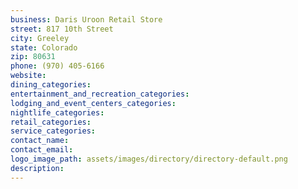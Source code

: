 ```yaml
---
business: Daris Uroon Retail Store
street: 817 10th Street
city: Greeley
state: Colorado
zip: 80631
phone: (970) 405-6166
website: 
dining_categories: 
entertainment_and_recreation_categories: 
lodging_and_event_centers_categories: 
nightlife_categories: 
retail_categories: 
service_categories: 
contact_name: 
contact_email: 
logo_image_path: assets/images/directory/directory-default.png
description: 
---
```

